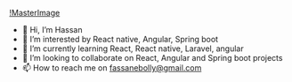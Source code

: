 [!MasterImage](https://visme.co/blog/wp-content/uploads/2021/05/presentation-design-header.png)

- 👋 Hi, I’m Hassan
- 👀 I’m interested by React native, Angular, Spring boot
- 🌱 I’m currently learning  React, React native, Laravel, angular
- 💞️ I’m looking to collaborate on React, Angular and Spring boot projects
- 📫 How to reach me on fassanebolly@gmail.com

<!---
fassane/fassane is a ✨ special ✨ repository because its `README.md` (this file) appears on your GitHub profile.
You can click the Preview link to take a look at your changes.
--->
